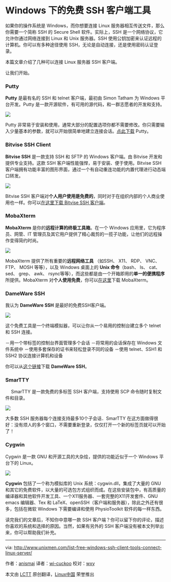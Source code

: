 Windows 下的免费 SSH 客户端工具
================================================================================

如果你的操作系统是 Windows，而你想要连接 Linux 服务器相互传送文件，那么你需要一个简称 SSH 的 Secure Shell 软件。实际上，SSH 是一个网络协议，它允许你通过网络连接到 Linux 和 Unix 服务器。SSH 使用公钥加密来认证远程的计算机。你可以有多种途径使用 SSH，无论是自动连接，还是使用密码认证登录。

本篇文章介绍了几种可以连接 Linux 服务器 SSH 客户端。

让我们开始。

### Putty ###

**Putty** 是最有名的 SSH 和 telnet 客户端，最初由 Simon Tatham 为 Windows 平台开发。Putty 是一款开源软件，有可用的源代码，和一群志愿者的开发和支持。

![](http://www.unixmen.com/wp-content/uploads/2015/03/putty.png)

Putty 非常易于安装和使用，通常大部分的配置选项你都不需要修改。你只需要输入少量基本的参数，就可以开始很简单地建立连接会话。[点此下载][1] Putty。

### Bitvise SSH Client ###

**Bitvise SSH** 是一款支持 SSH 和 SFTP 的 Windows 客户端。由 Bitvise 开发和提供专业支持。这款 SSH 客户端性能强悍，易于安装、便于使用。Bitvise SSH 客户端拥有功能丰富的图形界面，通过一个有自动重连功能的内置代理进行动态端口转发。

![](http://www.unixmen.com/wp-content/uploads/2015/03/bitvise.png)

Bitvise SSH 客户端对**个人用户使用是免费的**，同时对于在组织内部的个人商业使用也一样。你可以[在这里下载 Bitvise SSH 客户端][2]。

### MobaXterm ###

**MobaXterm** 是你的**远程计算的终极工具箱**。在一个 Windows 应用里，它为程序员、网管、IT 管理员及其它用户提供了精心裁剪的一揽子功能，让他们的远程操作变得简约时尚。

![](http://www.unixmen.com/wp-content/uploads/2015/03/mobaxterm.png)

MobaXterm 提供了所有重要的**远程网络工具** （如SSH、 X11、 RDP、 VNC、 FTP、 MOSH 等等），以及 Windows 桌面上的 **Unix 命令**（bash、 ls、 cat、sed、 grep、 awk、 rsync等等），而这些都是由一个开箱即用的**单一的便携程序**所提供。MobaXterm 对**个人使用免费**，你可以[在这里][3]下载 MobaXterm。

### DameWare SSH ###

我认为 **DameWare SSH** 是最好的免费SSH客户端。

![](http://www.unixmen.com/wp-content/uploads/2015/03/ssh.png)

这个免费工具是一个终端模拟器，可以让你从一个易用的控制台建立多个 telnet 和 SSH 连接。

－用一个带标签的控制台界面管理多个会话
－将常用的会话保存在 Windows 文件系统中
－使用多套保存的证书来轻松登录不同的设备
－使用 telnet、SSH1 和 SSH2 协议连接计算机和设备

你可以从[这个链接][4]下载 **DameWare SSH**。

### SmarTTY ###
　
SmarTTY 是一款免费的多标签 SSH 客户端，支持使用 SCP 命令随时复制文件和目录。

![](http://www.unixmen.com/wp-content/uploads/2015/03/smart.png)

大多数 SSH 服务器每个连接支持最多10个子会话．SmarTTY 在这方面做得很好：没有烦人的多个窗口，不需要重新登录，仅仅打开一个新的标签页就可以开始了！

### Cygwin ###

Cygwin 是一款 GNU 和开源工具的大杂烩，提供的功能近似于一个 Windows 平台下的 Linux。

![](http://www.unixmen.com/wp-content/uploads/2015/03/cyq.png)

**Cygwin** 包括了一个称为模拟库的 Unix 系统：cygwin.dll，集成了大量的 GNU 和其它的免费软件，以大量的可选包方式组织而成。在这些安装包中，有高质量的编译器和其他软件开发工具、一个X11服务器、一套完整的X11开发套件、GNU emacs 编辑器、Tex 和 LaTeX、openSSH（客户端和服务器），除此之外还有很多，包括在微软 Windows 下需要编译和使用 PhysioToolkit 软件的每一样东西。

读完我们的文章后，不知你中意哪一款 SSH 客户端？你可以留下你的评论，描述你喜欢的系统和选择的原因。当然，如果有另外的 SSH 客户端没有被本文列举出来，你可以帮助我们补充。

--------------------------------------------------------------------------------

via: http://www.unixmen.com/list-free-windows-ssh-client-tools-connect-linux-server/

作者：[anismaj][a]
译者：[wi-cuckoo](http://github.com/wi-cuckoo)
校对：[wxy](http://github.com/wxy)

本文由 [LCTT](http://github.com/LCTT/TranslateProject) 原创翻译，[Linux中国](http://linux.cn/) 荣誉推出

[a]:http://www.unixmen.com/author/anis/
[1]:http://www.chiark.greenend.org.uk/~sgtatham/putty/download.html
[2]:http://www.bitvise.com/download-area
[3]:http://mobaxterm.mobatek.net/download.html
[4]:http://www.dameware.com/downloads/registration.aspx?productType=ssh&AppID=17471&CampaignID=70150000000PcNM
[5]:http://cygwin.com/packages/
